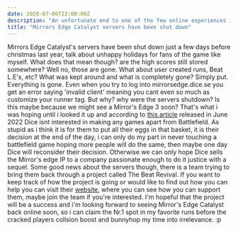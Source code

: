 ```yaml
--- 
date: 2020-07-06T22:00:00Z 
description: "An unfortunate end to one of the few online experiences i actually enjoyed"
title: "Mirrors Edge Catalyst servers have been shut down"
---
```


Mirrors Edge Catalyst's servers have been shut down just a few days before christmas last year, talk about unhappy holidays for fans of the game like myself. What does that mean though? are the high scores still stored somewhere? Well no, those are gone. What about user created runs, Beat L.E's, etc? What was kept around and what is completely gone? Simply put. Everything is gone. Even when you try to log into mirrorsedge.dice.se you get an error saying 'invalid client' meaning you cant even so much as customize your runner tag. But why? why were the servers shutdown? Is this maybe because we might see a Mirror's Edge 3 soon? That's what i was hoping until i looked it up and according to [this article](https://www.videogameschronicle.com/news/dices-new-boss-says-it-has-no-time-for-mirrors-edge-style-projects-were-focusing-on-battlefield/) released in June 2022 Dice isnt interested in making any games apart from Battlefield. As stupid as i think it is for them to put all their eggs in that basket, it is their decision at the end of the day, i can only do my part in never touching a battlefield game hoping more people will do the same, then maybe one day Dice will reconsider their decision. Otherwise we can only hope Dice sells the Mirror's edge IP to a company passionate enough to do it justice with a sequel. Some good news about the servers though, there is a team trying to bring them back through a project called The Beat Revival. If you want to keep track of how the project is going or would like to find out how you can help you can visit their [website](https://beatrevival.me/), where you can see how you can support them, maybe join the team if you're interested. I'm hopeful that the project will be a success and i'm looking forward to seeing Mirror's Edge Catalyst back online soon, so i can claim the Nr.1 spot in my favorite runs before the cracked players collsion boost and bunnyhop my time into irrelevance. :p
